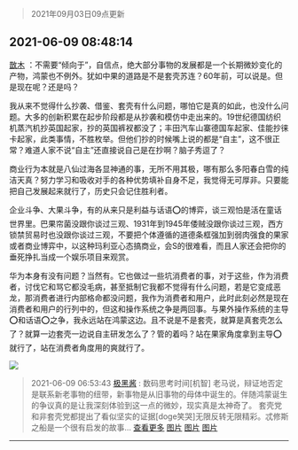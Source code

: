 > 2021年09月03日09点更新
<link rel="stylesheet" href="https://cdn.jsdelivr.net/gh/taotie6/sampleJSON@main/css/photo_show.css">


 ## 2021-06-09 08:48:14 

 [㪚木](https://www.coolapk.com/feed/27590780?shareKey=MTUwMTFjNWRhMWJiNjEzMTc4MGY~) ：不需要“倾向于”，自信点，绝大部分事物的发展都是一个长期微妙变化的产物，鸿蒙也不例外。犹如中果的道路是不是套壳苏连？60年前，可以说是。但是现在呢？还是吗？

我从来不觉得什么抄袭、借鉴、套壳有什么问题，哪怕它是真的如此，也没什么问题<!--break-->。大多的创新积累在起步阶段都是从抄袭和模仿中走出来的。19世纪德国纺织机蒸汽机抄英国起家，抄的英国裤衩都没了；丰田汽车山寨德国车起家、佳能抄徕卡起家，此类事情，不胜枚举。但他们抄的时候嘴上说的都是“自主”，这不很正常？难道人家不说“自主”还直接说自己是在抄啊？脑子秀逗了？

商业行为本就是八仙过海各显神通的事，无所不用其极，哪有那么多阳春白雪的纯洁天真？努力学习和吸收对手的各种优势填补自身不足，我觉得无可厚非。只要能把自己发展起来就行了，历史只会记住胜利者。

企业斗争、大果斗争，有的从来只是利益与话语⭕️的博弈，谈三观怕是活在童话世界里。巴果帘菌没跟你谈过三观、1931年到1945年倭贼没跟你谈过三观，西方锁禁贸易时也没跟你谈过三观，不要把个体遵循的道德条框强加到弱肉强食的果家或者商业博弈中，以这种玛利亚心态搞商业，会S的很难看，而且人家还会把你的垂死挣扎当成一个娱乐项目来观赏。

华为本身有没有问题？当然有。它也做过一些坑消费者的事，对于这些，作为消费者，讨伐它和骂它都没毛病，甚至抵制它我都不觉得有什么问题，若是它变成恶龙，那消费者进行内部格命都没问题，我作为消费者和用户，此时此刻必然是现在消费者和用户的行列中的，但这和操作系统之争是两回事。与果外操作系统的主导⭕️和话语⭕️之争，我永远站在鸿蒙这边。且不说是不是套壳，就算是真套壳怎么了？就算一边套壳一边说自主研发怎么了？管的着吗？站在果家角度拿到主导⭕️就行了，站在消费者角度用的爽就行了。 

<div class="album">
<img class="img-item" src="http://image.coolapk.com/feed/2020/0606/14/1081091_625cb65a_5615_402@306x306.gif" />
</div>

> 2021-06-09 06:53:43 
> [极黑酱](https://www.coolapk.com/feed/27589512?shareKey=ODI0YzcyYTI0NDJlNjEzMTc4MGY~) : 数码思考时间[机智] 老马说，辩证地否定是联系新老事物的纽带，新事物是从旧事物的母体中诞生的。伴随鸿蒙诞生的争议真的是让我深刻体验到这一点的微妙，现实真是太神奇了。  套壳党和非套壳党都提出了看似坚实的证据[doge笑哭]无限反转无限精彩。忒修斯之船是一个很有启发的故事... <a href="">查看更多</a> 
[图片](http://image.coolapk.com/feed/2021/0609/06/3026154_ac2493f7_2821_1289@1926x1066.jpeg)
[图片](http://image.coolapk.com/feed/2021/0609/06/3026154_e82f7c24_2821_1291@426x671.jpeg)
[图片](http://image.coolapk.com/feed/2021/0609/06/3026154_77b7b327_2821_1292@2494x3325.jpeg)

 ------- 

